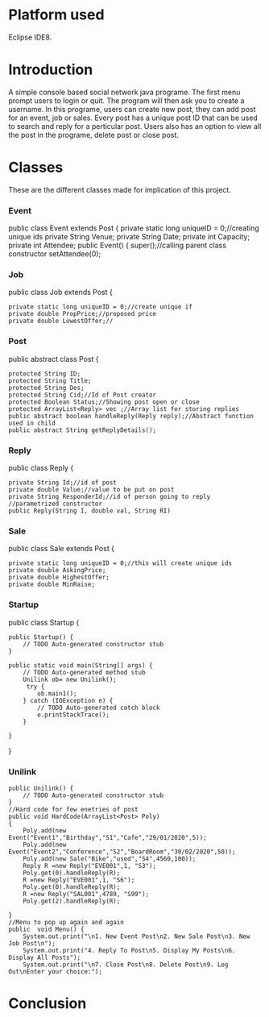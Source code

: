 # Platform used
Eclipse IDE8.


# Introduction
A simple console based social network java programe.
The first menu prompt users to login or quit.
The program will then ask you to create a username.
In this programe, users can create new post, they can add post for an event, job or sales.
Every post has a unique post ID that can be used to search and reply for a perticular post.
Users also has an option to view all the post in the programe, delete post or close post.

# Classes
These are the different classes made for implication of this project.

### Event
public class Event extends Post {
	private static long uniqueID = 0;//creating unique ids
	private String Venue;
	private String Date;
	private int Capacity;
	private int Attendee;
	public Event() {
		super();//calling parent class constructor
		setAttendee(0);
		
	
### Job
public class Job extends Post {

	private static long uniqueID = 0;//create unique if
	private double PropPrice;//proposed price
	private double LowestOffer;//
	
### Post
public abstract class Post {

	protected String ID;
	protected String Title;
	protected String Des;
	protected String Cid;//Id of Post creator
	protected Boolean Status;//Showing post open or close
	protected ArrayList<Reply> vec ;//Array list for storing replies
	public abstract boolean handleReply(Reply reply);//Abstract function used in child
	public abstract String getReplyDetails();

### Reply
public class Reply {

	private String Id;//id of post
	private double Value;//value to be put on post
	private String ResponderId;//id of person going to reply
	//parametrized constructor
	public Reply(String I, double val, String RI)
  
### Sale
public class Sale extends Post {

	private static long uniqueID = 0;//this will create unique ids
	private double AskingPrice;
	private double HighestOffer;
	private double MinRaise;
  
### Startup
public class Startup {

	public Startup() {
		// TODO Auto-generated constructor stub
	}

	public static void main(String[] args) {
		// TODO Auto-generated method stub
		Unilink ob= new Unilink();
		 try {
			ob.main1();
		} catch (IOException e) {
			// TODO Auto-generated catch block
			e.printStackTrace();
		}

	}
  }
### Unilink
	public Unilink() {
		// TODO Auto-generated constructor stub
	}
	//Hard code for few enetries of post
	public void HardCode(ArrayList<Post> Poly)
	{
		Poly.add(new Event("Event1","Birthday","S1","Cafe","29/01/2020",5));
		Poly.add(new Event("Event2","Conference","S2","BoardRoom","30/02/2020",50));
		Poly.add(new Sale("Bike","used","S4",4560,100));
		Reply R =new Reply("EVE001",1, "S3");
		Poly.get(0).handleReply(R);
		R =new Reply("EVE001",1, "S6");
		Poly.get(0).handleReply(R);
		R =new Reply("SAL001",4789, "S99");
		Poly.get(2).handleReply(R);
		
	}
	//Menu to pop up again and again
	public  void Menu() {
		System.out.print("\n1. New Event Post\n2. New Sale Post\n3. New Job Post\n");
		System.out.print("4. Reply To Post\n5. Display My Posts\n6. Display All Posts");
		System.out.print("\n7. Close Post\n8. Delete Post\n9. Log Out\nEnter your choice:");

# Conclusion

